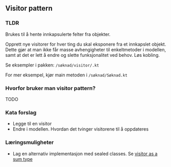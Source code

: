 ## Visitor pattern

### TLDR 
Brukes til å hente innkapsulerte felter fra objekter.

Opprett nye visitorer for hver ting du skal eksponere fra et innkapslet objekt.
Dette gjør at man ikke får masse avhengigheter til enkeltmetoder i modellen,
samt at det er lett å endre og slette funksjonalitet ved behov. Løs kobling.

Se eksempler i pakken: `/søknad/visitor/.kt`

For mer eksempel, kjør main metoden i `/søknad/Søknad.kt`

### Hvorfor bruker man visitor pattern?
TODO

### Kata forslag
- Legge til en visitor
- Endre i modellen. Hvordan det tvinger visitorene til å oppdateres

### Læringsmuligheter
- Lag en alternativ implementasjon med sealed classes. Se [visitor as a sum type](https://blog.ploeh.dk/2018/06/25/visitor-as-a-sum-type/)